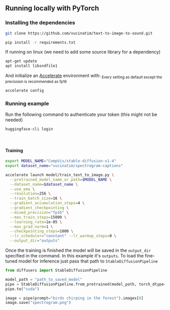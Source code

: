 ## Running locally with PyTorch

### Installing the dependencies

```bash
git clone https://github.com/vucinatim/text-to-image-to-sound.git

pip install -r requirements.txt
```

If running on linux (we need to add some source library for a dependency)

```bash
apt-get update
apt install libsndfile1
```

And initialize an [Accelerate](https://github.com/huggingface/accelerate/) environment with:
<sub>Every setting as default except the precission is recommended as fp16</sub>

```bash
accelerate config
```

### Running example

Run the following command to authenticate your token (this might not be needed)

```bash
huggingface-cli login
```

<br>

#### Training

```bash
export MODEL_NAME="CompVis/stable-diffusion-v1-4"
export dataset_name="vucinatim/spectrogram-captions"

accelerate launch model/train_text_to_image.py \
  --pretrained_model_name_or_path=$MODEL_NAME \
  --dataset_name=$dataset_name \
  --use_ema \
  --resolution=256 \
  --train_batch_size=16 \
  --gradient_accumulation_steps=4 \
  --gradient_checkpointing \
  --mixed_precision="fp16" \
  --max_train_steps=15000 \
  --learning_rate=1e-05 \
  --max_grad_norm=1 \
  --checkpointing_steps=1000 \
  --lr_scheduler="constant" --lr_warmup_steps=0 \
  --output_dir="outputs"
```

Once the training is finished the model will be saved in the `output_dir` specified in the command. In this example it's `outputs`. To load the fine-tuned model for inference just pass that path to `StableDiffusionPipeline`

```python
from diffusers import StableDiffusionPipeline

model_path = "path_to_saved_model"
pipe = StableDiffusionPipeline.from_pretrained(model_path, torch_dtype=torch.float16)
pipe.to("cuda")

image = pipe(prompt="birds chirping in the forest").images[0]
image.save("spectrogram.png")
```
